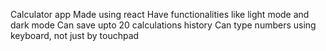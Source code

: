 Calculator app
Made using react
Have functionalities like light mode and dark mode
Can save upto 20 calculations history
Can type numbers using keyboard, not just by touchpad
